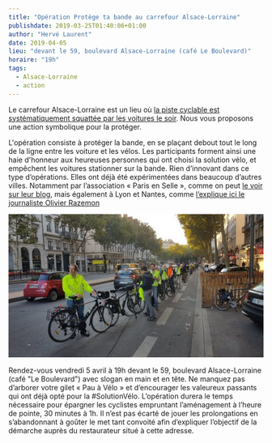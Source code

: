 ```yaml
---
title: "Opération Protège ta bande au carrefour Alsace-Lorraine"
publishdate: 2019-03-25T01:40:06+01:00
author: "Hervé Laurent"
date: 2019-04-05
lieu: "devant le 59, boulevard Alsace-Lorraine (café Le Boulevard)"
horaire: "19h"
tags:
  - Alsace-Lorraine
  - action
---
```


Le carrefour Alsace-Lorraine est un lieu où [la piste cyclable est systématiquement
squattée par les voitures le soir][video]. Nous vous proposons une action symbolique
pour la protéger.

<!--more-->

L'opération consiste à protéger la bande, en se  plaçant debout tout le long de
 la ligne entre les voiture et les vélos. Les participants forment ainsi une 
haie d'honneur aux heureuses personnes qui ont choisi la solution vélo, et 
empêchent les voitures stationner sur la bande. Rien d’innovant dans ce type 
d’opérations. Elles ont déjà été expérimentées dans beaucoup d’autres villes. 
Notamment par l’association « Paris en Selle », comme on peut [le voir sur leur
blog][paris-en-selle], mais également à Lyon et Nantes,  comme [l’explique ici 
le journaliste Olivier Razemon][razemon]

![](protege-ta-bande.jpg)

Rendez-vous vendredi 5 avril à 19h devant le 59, boulevard Alsace-Lorraine 
(café "Le Boulevard") avec slogan en main et en tête. Ne manquez pas d’arborer 
votre gilet « Pau à Vélo » et d’encourager les valeureux passants qui ont déjà 
opté pour la #SolutionVélo. L’opération durera le temps nécessaire pour 
épargner les cyclistes empruntant l’aménagement à l’heure de pointe, 30 minutes
 à 1h. Il n’est pas écarté de jouer les prolongations en s’abandonnant à goûter
 le met tant convoité afin d’expliquer l’objectif de la démarche auprès du 
restaurateur situé à cette adresse.



[video]: https://www.facebook.com/pauaveloo/videos/342258119738481/
[paris-en-selle]: https://parisenselle.fr/protege-ta-piste/
[razemon]: http://transports.blog.lemonde.fr/2017/09/27/piste-cyclable-happening/

